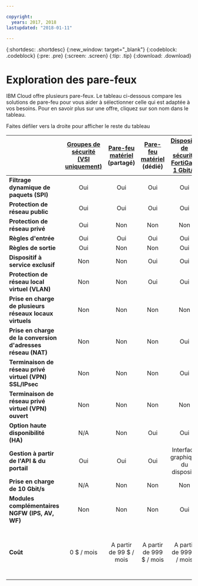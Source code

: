 ```yaml
---

copyright:
  years: 2017, 2018
lastupdated: "2018-01-11"

---
```


{:shortdesc: .shortdesc}
{:new_window: target="_blank"}
{:codeblock: .codeblock}
{:pre: .pre}
{:screen: .screen}
{:tip: .tip}
{:download: .download}


# Exploration des pare-feux
IBM Cloud offre plusieurs pare-feux. Le tableau ci-dessous compare les solutions de pare-feu pour vous aider à sélectionner celle qui est adaptée à vos besoins. Pour en savoir plus sur une offre, cliquez sur son nom dans le tableau.

Faites défiler vers la droite pour afficher le reste du tableau

|        | [Groupes de sécurité (VSI uniquement)](https://console.bluemix.net/docs/infrastructure/security-groups/sg_index.html) | [Pare-feu matériel](https://console.bluemix.net/docs/infrastructure/hardware-firewall-shared/getting-started.html#getting-started) (partagé) | [Pare-feu matériel](https://console.bluemix.net/docs/infrastructure/hardware-firewall-dedicated/getting-started.html#getting-started) (dédié) | [Dispositif de sécurité FortiGate 1 Gbit/s](https://console.bluemix.net/docs/infrastructure/fortigate-1g/getting-started.html#getting-started) | [Virtual Router Appliance](https://console.bluemix.net/docs/infrastructure/virtual-router-appliance/getting-started.html#getting-started) | [Dispositif de sécurité FortiGate 10 Gbit/s](https://console.bluemix.net/docs/infrastructure/fortigate-10g/getting-started.html#getting-started) |
| ------- | :------: | :------: | :------: | :------: | :------: | :------: |
|**Filtrage dynamique de paquets (SPI)**|Oui|Oui|Oui|Oui|Oui|Oui|
|**Protection de réseau public**|Oui|Oui|Oui|Oui|Oui|Oui|
|**Protection de réseau privé**|Oui|Non|Non|Non|Oui|Oui|
|**Règles d'entrée**|Oui|Oui|Oui|Oui|Oui|Oui|
|**Règles de sortie**|Oui|Non|Non|Oui|Oui|Oui|
|**Dispositif à service exclusif**|Non|Non|Oui|Oui|Oui|Oui|
|**Protection de réseau local virtuel (VLAN)**|Non|Non|Oui|Oui|Oui|Oui|
|**Prise en charge de plusieurs réseaux locaux virtuels**|Non|Non|Non|Non|Oui|Oui|
|**Prise en charge de la conversion d'adresses réseau (NAT)**|Non|Non|Non|Oui|Oui|Oui|
|**Terminaison de réseau privé virtuel (VPN) SSL/IPsec**|Non|Non|Non|Oui|Oui|Oui|
|**Terminaison de réseau privé virtuel (VPN) ouvert**|Non|Non|Non|Non|Oui|Non|
|**Option haute disponibilité (HA)**|N/A|Non|Oui|Oui|Oui|Oui|
|**Gestion à partir de l'API & du portail**|Oui|Oui|Oui|Interface graphique du dispositif|Interface graphique du dispositif|Interface graphique du dispositif|
|**Prise en charge de 10 Gbit/s**|N/A|Non|Non|Non|Oui|Oui|
|**Modules complémentaires NGFW (IPS, AV, WF)**|Non|Non|Non|Oui|Non|Oui|
|**Coût**|0 $ / mois|A partir de 99 $ / mois|A partir de 999 $ / mois|A partir de 999 $ / mois|A partir de 219 $ / mois + coût du serveur bare metal|A partir de 4 999 $ / mois|
